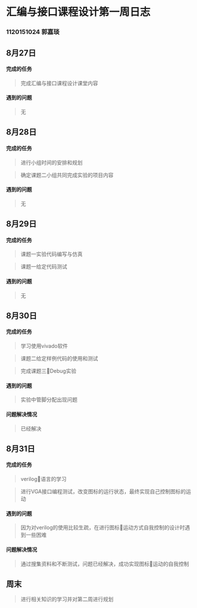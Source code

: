 # 汇编与接口课程设计第一周日志
###      1120151024 郭嘉琰

## 8月27日
#### 完成的任务
>完成汇编与接口课程设计课堂内容

#### 遇到的问题
>无

## 8月28日
#### 完成的任务
>进行小组时间的安排和规划

>确定课题二小组共同完成实验的项目内容

#### 遇到的问题
>无

## 8月29日
#### 完成的任务
>课题一实验代码编写与仿真

>课题一给定代码测试

#### 遇到的问题
>无

## 8月30日
#### 完成的任务
>学习使用vivado软件

>课题二给定样例代码的使用和测试

>完成课题三Debug实验

#### 遇到的问题
>实验中管脚分配出现问题

#### 问题解决情况
>已经解决

## 8月31日
#### 完成的任务
>verilog语言的学习

>进行VGA接口编程测试，改变图标的运行状态，最终实现自己控制图标的运动

#### 遇到的问题
>因为对verilog的使用比较生疏，在进行图标运动方式自我控制的设计时遇到一些困难

#### 问题解决情况
>通过搜集资料和不断测试，问题已经解决，成功实现图标运动的自我控制

## 周末
>进行相关知识的学习并对第二周进行规划